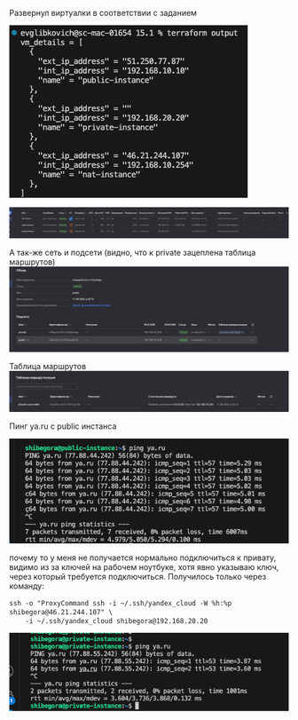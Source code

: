 Развернул виртуалки в соответствии с заданием

![Public Instance](Image/image.png)

![Private Instance](Image/image-1.png)

А так-же сеть и подсети (видно, что к private зацеплена таблица маршрутов)
![Network and Subnets](Image/image-2.png)

Таблица маршрутов
![Route Table](Image/image-3.png)

Пинг ya.ru с public инстанса

![Ping Test](Image/image-4.png)

почему то у меня не получается нормально подключиться к привату, видимо из за ключей на рабочем ноутбуке, хотя явно указываю ключ, через который требуется подключиться. 
Получилось только через команду:
```
ssh -o "ProxyCommand ssh -i ~/.ssh/yandex_cloud -W %h:%p shibegora@46.21.244.107" \
    -i ~/.ssh/yandex_cloud shibegora@192.168.20.20
```
![SSH Connection](Image/image-5.png)
